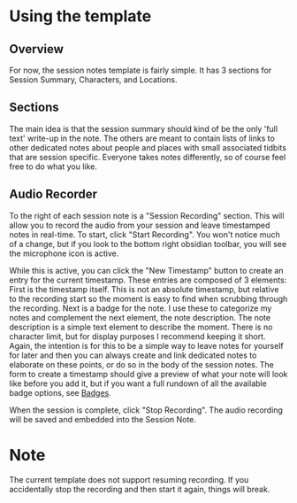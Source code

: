 # Using the template
## Overview
For now, the session notes template is fairly simple. It has 3 sections for Session Summary, Characters, and Locations.
## Sections
The main idea is that the session summary should kind of be the only 'full text' write-up in the note. The others are meant to contain lists of links to other dedicated notes about people and places with small associated tidbits that are session specific. Everyone takes notes differently, so of course feel free to do what you like.
## Audio Recorder
To the right of each session note is a "Session Recording" section. This will allow you to record the audio from your session and leave timestamped notes in real-time. To start, click "Start Recording". You won't notice much of a change, but if you look to the bottom right obsidian toolbar, you will see the microphone icon is active. 

While this is active, you can click the "New Timestamp" button to create an entry for the current timestamp. These entries are composed of 3 elements: First is the timestamp itself. This is not an absolute timestamp, but relative to the recording start so the moment is easy to find when scrubbing through the recording. Next is a badge for the note. I use these to categorize my notes and complement the next element, the note description. The note description is a simple text element to describe the moment. There is no character limit, but for display purposes I recommend keeping it short. Again, the intention is for this to be a simple way to leave notes for yourself for later and then you can always create and link dedicated notes to elaborate on these points, or do so in the body of the session notes. The form to create a timestamp should give a preview of what your note will look like before you add it, but if you want a full rundown of all the available badge options, see [Badges](Documentation/Badges.md).

When the session is complete, click "Stop Recording". The audio recording will be saved and embedded into the Session Note.

# Note
The current template does not support resuming recording. If you accidentally stop the recording and then start it again, things will break.